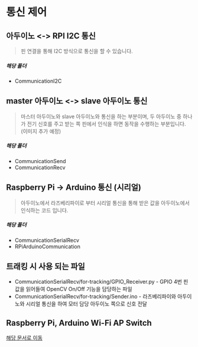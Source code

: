 # 통신 제어

## 아두이노 <-> RPI I2C 통신
> 핀 연결을 통해 I2C 방식으로 통신을 할 수 있습니다.
##### 해당 폴더
- CommunicationI2C


## master 아두이노 <-> slave 아두이노 통신
> 마스터 아두이노와 slave 아두이노와 통신을 하는 부분이며, 두 아두이노 중 하나가 전기 신호를 주고 받는 쪽 핀에서 인식을 하면 동작을 수행하는 부분입니다. (이미지 추가 예정)
##### 해당 폴더
- CommunicationSend
- CommunicationRecv

## Raspberry Pi -> Arduino 통신 (시리얼)
> 아두이노에서 라즈베리파이로 부터 시리얼 통신을 통해 받은 값을 아두이노에서 인식하는 코드 입니다.
##### 해당 폴더
- CommunicationSerialRecv
- RPiArduinoCommunication

## 트래킹 시 사용 되는 파일
>
- CommunicationSerialRecv/for-tracking/GPIO_Receiver.py - GPIO 4번 핀 값을 읽어들여 OpenCV On/Off 기능을 담당하는 파일
- CommunicationSerialRecv/for-tracking/Sender.ino - 라즈베리파이와 아두이노와 시리얼 통신을 하여 모터 담당 아두이노 쪽으로 신호 전달

## Raspberry Pi, Arduino Wi-Fi AP Switch 
[해당 문서로 이동](https://github.com/somacar/somacar/tree/rainc/communication_control/arduino-raspberry-wifi-connect)
